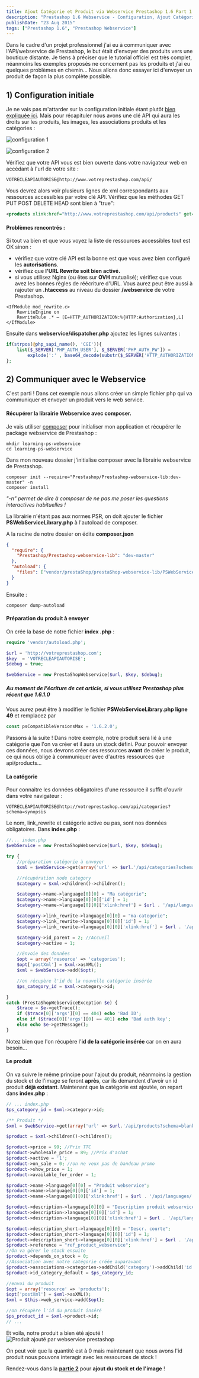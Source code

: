 ```yaml
---
title: Ajout Catégorie et Produit via Webservice Prestashop 1.6 Part 1
description: "Prestashop 1.6 Webservice - Configuration, Ajout Catégorie et Produit"
publishDate: "23 Aug 2015"
tags: ["Prestashop 1.6", "Prestashop Webservice"]
---
```


Dans le cadre d'un projet professionnel j'ai eu à communiquer avec l'API/webservice de Prestashop, le but était d'envoyer des produits vers une boutique distante. Je tiens à préciser que le tutorial officiel est très complet, néanmoins les exemples proposés ne concernent pas les produits et j'ai eu quelques problèmes en chemin... Nous allons donc essayer ici d'envoyer un produit de façon la plus complète possible.

## 1) Configuration initiale

Je ne vais pas m'attarder sur la configuration initiale étant plutôt [bien expliquée ici](http://doc.prestashop.com/display/PS16/Web+service+tutorial). Mais pour récapituler nous avons une clé API qui aura les droits sur les produits, les images, les associations produits et les catégories :

![configuration 1](./config-api-prestashop16-1.png)

![configuration 2](./config-api-prestashop16-2.png)

Vérifiez que votre API vous est bien ouverte dans votre navigateur web en accédant à l'url de votre site :

```
VOTRECLEAPIAUTORISE@http://www.votreprestashop.com/api/
```

Vous devrez alors voir plusieurs lignes de xml correspondants aux ressources accessibles par votre clé API. Vérifiez que les méthodes GET PUT POST DELETE HEAD sont bien à "true":

```xml
<products xlink:href="http://www.votreprestashop.com/api/products" get="true" put="true" post="true" delete="true" head="true">...</products>
```

#### Problèmes rencontrés :

Si tout va bien et que vous voyez la liste de ressources accessibles tout est OK sinon :

- vérifiez que votre clé API est la bonne est que vous avez bien configuré les **autorisations**.
- vérifiez que **l'URL Rewrite soit bien activé.**
- si vous utilisez Nginx (ou êtes sur **OVH** mutualisé); vérifiez que vous avez les bonnes règles de réécriture d'URL. Vous aurez peut être aussi à rajouter un **.htaccess** au niveau du dossier **/webservice** de votre Prestashop.

```apacheconf
<IfModule mod_rewrite.c>
    RewriteEngine on
    RewriteRule .* – [E=HTTP_AUTHORIZATION:%{HTTP:Authorization},L]
</IfModule>
```

Ensuite dans **webservice/dispatcher.php** ajoutez les lignes suivantes :

```php
if(strpos(@php_sapi_name(), 'CGI')){
    list($_SERVER['PHP_AUTH_USER'], $_SERVER['PHP_AUTH_PW']) =
        explode(':' , base64_decode(substr($_SERVER['HTTP_AUTHORIZATION'], 6)));
};
```

## 2) Communiquer avec le Webservice

C'est parti ! Dans cet exemple nous allons créer un simple fichier php qui va communiquer et envoyer un produit vers le web service.

#### Récupérer la librairie Webservice avec composer.

Je vais utiliser [composer](https://getcomposer.org/) pour initialiser mon application et récupérer le package webservice de Prestashop :

```shell
mkdir learning-ps-webservice
cd learning-ps-webservice
```

Dans mon nouveau dossier j'initialise composer avec la librairie webservice de Prestashop.

```shell
composer init --require="Prestashop/Prestashop-webservice-lib:dev-master" -n
composer install
```

_"-n" permet de dire à composer de ne pas me poser les questions interactives habituelles !_

La librairie n'étant pas aux normes PSR, on doit ajouter le fichier **PSWebServiceLibrary.php** à l'autoload de composer.

A la racine de notre dossier on édite **composer.json**

```json
{
  "require": {
    "Prestashop/Prestashop-webservice-lib": "dev-master"
  },
  "autoload": {
    "files": ["vendor/prestaShop/prestaShop-webservice-lib/PSWebServiceLibrary.php"]
  }
}
```

Ensuite :

```shell
composer dump-autoload
```

#### Préparation du produit à envoyer

On crée la base de notre fichier **index .php** :

```php
require 'vendor/autoload.php';

$url = 'http://votreprestashop.com';
$key  = 'VOTRECLEAPIAUTORISE';
$debug = true;

$webService = new PrestaShopWebservice($url, $key, $debug);
```

##### Au moment de l'écriture de cet article, si vous utilisez Prestashop plus récent que 1.6.1.0

Vous aurez peut être à modifier le fichier **PSWebServiceLibrary.php ligne 49** et remplacez par

```php
const psCompatibleVersionsMax = '1.6.2.0';
```

Passons à la suite ! Dans notre exemple, notre produit sera lié à une catégorie que l'on va créer et il aura un stock défini. Pour pouvoir envoyer ces données, nous devrons créer ces ressources **avant** de créer le produit, ce qui nous oblige à communiquer avec d'autres ressources que api/products...

#### La catégorie

Pour connaitre les données obligatoires d'une ressource il suffit d'ouvrir dans votre navigateur :

```
VOTRECLEAPIAUTORISE@http://votreprestashop.com/api/categories?schema=synopsis
```

Le nom, link_rewrite et catégorie active ou pas, sont nos données obligatoires. Dans **index.php** :

```php
//... index.php
$webService = new PrestaShopWebservice($url, $key, $debug);

try {
    //préparation catégorie à envoyer
    $xml = $webService->get(array('url' => $url.'/api/categories?schema=blank'));

    //récupération node category
    $category = $xml->children()->children();

    $category->name->language[0][0] = "Ma catégorie";
    $category->name->language[0][0]['id'] = 1;
    $category->name->language[0][0]['xlink:href'] = $url . '/api/languages/' . 1;

    $category->link_rewrite->language[0][0] = "ma-categorie";
    $category->link_rewrite->language[0][0]['id'] = 1;
    $category->link_rewrite->language[0][0]['xlink:href'] = $url . '/api/languages/' . 1;

    $category->id_parent = 2; //Accueil
    $category->active = 1;

    //Envoie des données
    $opt = array('resource' => 'categories');
    $opt['postXml'] = $xml->asXML();
    $xml = $webService->add($opt);

    //on récupère l'id de la nouvelle catégorie insérée
    $ps_category_id = $xml->category->id;

}
catch (PrestaShopWebserviceException $e) {
    $trace = $e->getTrace();
    if ($trace[0]['args'][0] == 404) echo 'Bad ID';
    else if ($trace[0]['args'][0] == 401) echo 'Bad auth key';
    else echo $e->getMessage();
}
```

Notez bien que l'on récupère l'**id de la catégorie insérée** car on en aura besoin...

#### Le produit

On va suivre le même principe pour l'ajout du produit, néanmoins la gestion du stock et de l'image se feront **après**, car ils demandent d'avoir un id produit **déjà existant**. Maintenant que la catégorie est ajoutée, on repart dans **index.php** :

```php
// ... index.php
$ps_category_id = $xml->category->id;

/** Produit */
$xml = $webService->get(array('url' => $url.'/api/products?schema=blank'));

$product = $xml->children()->children();

$product->price = 99; //Prix TTC
$product->wholesale_price = 89; //Prix d'achat
$product->active = '1';
$product->on_sale = 0; //on ne veux pas de bandeau promo
$product->show_price = 1;
$product->available_for_order = 1;

$product->name->language[0][0] = "Produit webservice";
$product->name->language[0][0]['id'] = 1;
$product->name->language[0][0]['xlink:href'] = $url . '/api/languages/' . 1;

$product->description->language[0][0] = "Description produit webservice";
$product->description->language[0][0]['id'] = 1;
$product->description->language[0][0]['xlink:href'] = $url . '/api/languages/' . 1;

$product->description_short->language[0][0] = "Descr. courte";
$product->description_short->language[0][0]['id'] = 1;
$product->description_short->language[0][0]['xlink:href'] = $url . '/api/languages/' . 1;
$product->reference = "ref_product_webservice";
//On va gérer le stock ensuite
$product->depends_on_stock = 0;
//Association avec notre catégorie créée auparavant
$product->associations->categories->addChild('category')->addChild('id', $ps_category_id);
$product->id_category_default = $ps_category_id;

//envoi du produit
$opt = array('resource' => 'products');
$opt['postXml'] = $xml->asXML();
$xml = $this->web_service->add($opt);

//on récupère l'id du produit inséré
$ps_product_id = $xml->product->id;
// ...
```

Et voila, notre produit a bien été ajouté !
![Produit ajouté par webservice prestashop](./produit-webservice-ps16-1.png)

On peut voir que la quantité est à 0 mais maintenant que nous avons l'id produit nous pouvons interagir avec les ressources de stock !

Rendez-vous dans la **[partie 2](/blog/webservice-prestashop-1-6-partie-2-ajout-stock-et-image-du-produit/)** pour **ajout du stock et de l'image** !
